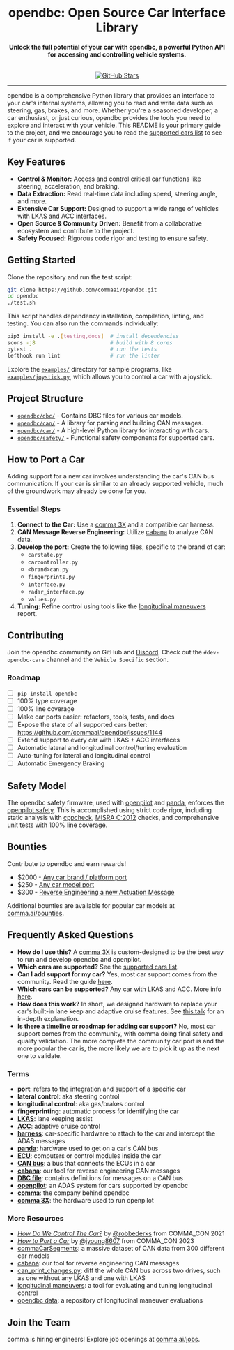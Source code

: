 <div align="center">
  <h1>opendbc: Open Source Car Interface Library</h1>
  <p><b>Unlock the full potential of your car with opendbc, a powerful Python API for accessing and controlling vehicle systems.</b></p>
  <br>
  <a href="https://github.com/commaai/opendbc">
      <img src="https://img.shields.io/github/stars/commaai/opendbc?style=social" alt="GitHub Stars">
  </a>
</div>

---

opendbc is a comprehensive Python library that provides an interface to your car's internal systems, allowing you to read and write data such as steering, gas, brakes, and more. Whether you're a seasoned developer, a car enthusiast, or just curious, opendbc provides the tools you need to explore and interact with your vehicle. This README is your primary guide to the project, and we encourage you to read the [supported cars list](docs/CARS.md) to see if your car is supported.

## Key Features

*   **Control & Monitor:** Access and control critical car functions like steering, acceleration, and braking.
*   **Data Extraction:** Read real-time data including speed, steering angle, and more.
*   **Extensive Car Support:** Designed to support a wide range of vehicles with LKAS and ACC interfaces.
*   **Open Source & Community Driven:** Benefit from a collaborative ecosystem and contribute to the project.
*   **Safety Focused:** Rigorous code rigor and testing to ensure safety.

## Getting Started

Clone the repository and run the test script:

```bash
git clone https://github.com/commaai/opendbc.git
cd opendbc
./test.sh
```

This script handles dependency installation, compilation, linting, and testing.  You can also run the commands individually:

```bash
pip3 install -e .[testing,docs]  # install dependencies
scons -j8                        # build with 8 cores
pytest .                         # run the tests
lefthook run lint                # run the linter
```

Explore the [`examples/`](examples/) directory for sample programs, like [`examples/joystick.py`](examples/joystick.py), which allows you to control a car with a joystick.

## Project Structure

*   [`opendbc/dbc/`](opendbc/dbc/) - Contains DBC files for various car models.
*   [`opendbc/can/`](opendbc/can/) - A library for parsing and building CAN messages.
*   [`opendbc/car/`](opendbc/car/) - A high-level Python library for interacting with cars.
*   [`opendbc/safety/`](opendbc/safety/) - Functional safety components for supported cars.

## How to Port a Car

Adding support for a new car involves understanding the car's CAN bus communication.  If your car is similar to an already supported vehicle, much of the groundwork may already be done for you.

### Essential Steps

1.  **Connect to the Car:** Use a [comma 3X](https://comma.ai/shop/comma-3x) and a compatible car harness.
2.  **CAN Message Reverse Engineering:** Utilize [cabana](https://github.com/commaai/openpilot/tree/master/tools/cabana) to analyze CAN data.
3.  **Develop the port:** Create the following files, specific to the brand of car:
    *   `carstate.py`
    *   `carcontroller.py`
    *   `<brand>can.py`
    *   `fingerprints.py`
    *   `interface.py`
    *   `radar_interface.py`
    *   `values.py`
4.  **Tuning:** Refine control using tools like the [longitudinal maneuvers](https://github.com/commaai/openpilot/tree/master/tools/longitudinal_maneuvers) report.

## Contributing

Join the opendbc community on GitHub and [Discord](https://discord.comma.ai). Check out the `#dev-opendbc-cars` channel and the `Vehicle Specific` section.

### Roadmap

*   [ ] `pip install opendbc`
*   [ ] 100% type coverage
*   [ ] 100% line coverage
*   [ ] Make car ports easier: refactors, tools, tests, and docs
*   [ ] Expose the state of all supported cars better: https://github.com/commaai/opendbc/issues/1144
*   [ ] Extend support to every car with LKAS + ACC interfaces
*   [ ] Automatic lateral and longitudinal control/tuning evaluation
*   [ ] Auto-tuning for lateral and longitudinal control
*   [ ] Automatic Emergency Braking

## Safety Model

The opendbc safety firmware, used with [openpilot](https://github.com/commaai/openpilot) and [panda](https://comma.ai/shop/panda), enforces the [openpilot safety](https://github.com/commaai/openpilot/blob/master/docs/SAFETY.md). This is accomplished using strict code rigor, including static analysis with [cppcheck](https://github.com/danmar/cppcheck/), [MISRA C:2012](https://misra.org.uk/) checks, and comprehensive unit tests with 100% line coverage.

## Bounties

Contribute to opendbc and earn rewards!

*   $2000 - [Any car brand / platform port](https://github.com/orgs/commaai/projects/26/views/1?pane=issue&itemId=47913774)
*   $250 - [Any car model port](https://github.com/orgs/commaai/projects/26/views/1?pane=issue&itemId=47913790)
*   $300 - [Reverse Engineering a new Actuation Message](https://github.com/orgs/commaai/projects/26/views/1?pane=issue&itemId=73445563)

Additional bounties are available for popular car models at [comma.ai/bounties](comma.ai/bounties).

## Frequently Asked Questions

*   **How do I use this?** A [comma 3X](https://comma.ai/shop/comma-3x) is custom-designed to be the best way to run and develop opendbc and openpilot.
*   **Which cars are supported?** See the [supported cars list](docs/CARS.md).
*   **Can I add support for my car?** Yes, most car support comes from the community. Read the guide [here](https://github.com/commaai/opendbc/blob/docs/README.md#how-to-port-a-car).
*   **Which cars can be supported?** Any car with LKAS and ACC. More info [here](https://github.com/commaai/openpilot/blob/master/docs/CARS.md#dont-see-your-car-here).
*   **How does this work?** In short, we designed hardware to replace your car's built-in lane keep and adaptive cruise features. See [this talk](https://www.youtube.com/watch?v=FL8CxUSfipM) for an in-depth explanation.
*   **Is there a timeline or roadmap for adding car support?** No, most car support comes from the community, with comma doing final safety and quality validation. The more complete the community car port is and the more popular the car is, the more likely we are to pick it up as the next one to validate.

### Terms

*   **port**: refers to the integration and support of a specific car
*   **lateral control**: aka steering control
*   **longitudinal control**: aka gas/brakes control
*   **fingerprinting**: automatic process for identifying the car
*   **[LKAS](https://en.wikipedia.org/wiki/Lane_departure_warning_system)**: lane keeping assist
*   **[ACC](https://en.wikipedia.org/wiki/Adaptive_cruise_control)**: adaptive cruise control
*   **[harness](https://comma.ai/shop/car-harness)**: car-specific hardware to attach to the car and intercept the ADAS messages
*   **[panda](https://github.com/commaai/panda)**: hardware used to get on a car's CAN bus
*   **[ECU](https://en.wikipedia.org/wiki/Electronic_control_unit)**: computers or control modules inside the car
*   **[CAN bus](https://en.wikipedia.org/wiki/CAN_bus)**: a bus that connects the ECUs in a car
*   **[cabana](https://github.com/commaai/openpilot/tree/master/tools/cabana#readme)**: our tool for reverse engineering CAN messages
*   **[DBC file](https://en.wikipedia.org/wiki/CAN_bus#DBC)**: contains definitions for messages on a CAN bus
*   **[openpilot](https://github.com/commaai/openpilot)**: an ADAS system for cars supported by opendbc
*   **[comma](https://github.com/commaai)**: the company behind opendbc
*   **[comma 3X](https://comma.ai/shop/comma-3x)**: the hardware used to run openpilot

### More Resources

*   [*How Do We Control The Car?*](https://www.youtube.com/watch?v=nNU6ipme878&pp=ygUoY29tbWEgY29uIDIwMjEgaG93IGRvIHdlIGNvbnRyb2wgdGhlIGNhcg%3D%3D) by [@robbederks](https://github.com/robbederks) from COMMA_CON 2021
*   [*How to Port a Car*](https://www.youtube.com/watch?v=XxPS5TpTUnI&t=142s&pp=ygUPamFzb24gY29tbWEgY29u) by [@jyoung8607](https://github.com/jyoung8607) from COMMA_CON 2023
*   [commaCarSegments](https://huggingface.co/datasets/commaai/commaCarSegments): a massive dataset of CAN data from 300 different car models
*   [cabana](https://github.com/commaai/openpilot/tree/master/tools/cabana#readme): our tool for reverse engineering CAN messages
*   [can_print_changes.py](https://github.com/commaai/openpilot/blob/master/selfdrive/debug/can_print_changes.py): diff the whole CAN bus across two drives, such as one without any LKAS and one with LKAS
*   [longitudinal maneuvers](https://github.com/commaai/openpilot/tree/master/tools/longitudinal_maneuvers): a tool for evaluating and tuning longitudinal control
*   [opendbc data](https://commaai.github.io/opendbc-data/): a repository of longitudinal maneuver evaluations

## Join the Team

comma is hiring engineers! Explore job openings at [comma.ai/jobs](https://comma.ai/jobs).